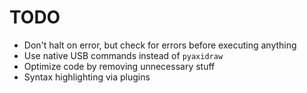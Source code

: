 # TODO

- Don't halt on error, but check for errors before executing anything
- Use native USB commands instead of `pyaxidraw`
- Optimize code by removing unnecessary stuff
- Syntax highlighting via plugins
